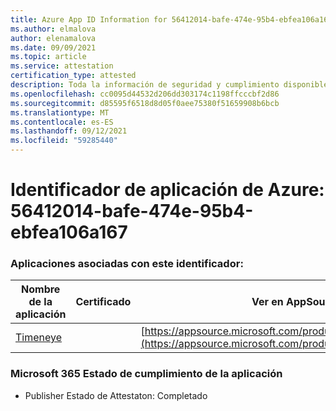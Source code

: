 ```yaml
---
title: Azure App ID Information for 56412014-bafe-474e-95b4-ebfea106a167
ms.author: elmalova
author: elenamalova
ms.date: 09/09/2021
ms.topic: article
ms.service: attestation
certification_type: attested
description: Toda la información de seguridad y cumplimiento disponible para 56412014-bafe-474e-95b4-ebfea106a167.
ms.openlocfilehash: cc0095d44532d206dd303174c1198ffcccbf2d86
ms.sourcegitcommit: d85595f6518d8d05f0aee75380f51659908b6bcb
ms.translationtype: MT
ms.contentlocale: es-ES
ms.lasthandoff: 09/12/2021
ms.locfileid: "59285440"
---
```

# <a name="azure-app-id-56412014-bafe-474e-95b4-ebfea106a167"></a>Identificador de aplicación de Azure: 56412014-bafe-474e-95b4-ebfea106a167


### <a name="apps-associated-with-this-id"></a>Aplicaciones asociadas con este identificador:
| **Nombre de la aplicación** | **Certificado** | **Ver en AppSource** |
|--------------|---------------|-----------------------|
| [Timeneye](https://docs.microsoft.com/microsoft-365-app-certification/forward/WA200001950) |  | [https://appsource.microsoft.com/product/office/WA200001950](https://appsource.microsoft.com/product/office/WA200001950) |

### <a name="microsoft-365-app-compliance-status"></a>Microsoft 365 Estado de cumplimiento de la aplicación
- Publisher Estado de Attestaton: Completado
